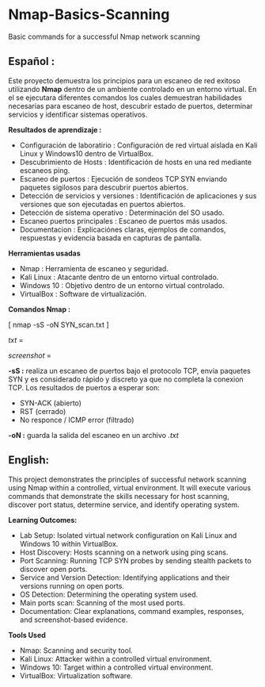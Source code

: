 # Nmap-Basics-Scanning
Basic commands for a successful Nmap network scanning

## Español : 
Este proyecto demuestra los principios para un escaneo de red exitoso utilizando **Nmap** dentro de un ambiente controlado en un entorno virtual. En el se ejecutara diferentes comandos los cuales demuestran habilidades necesarias para escaneo de host, descubrir estado de puertos, determinar servicios y identificar sistemas operativos.

**Resultados de aprendizaje :**
 * Configuración de laboratirio : Configuración de red virtual aislada en Kali Linux y Windows10 dentro de VirtualBox.
 * Descubrimiento de Hosts : Identificación de hosts en una red mediante escaneos ping.
 * Escaneo de puertos : Ejecución de sondeos TCP SYN enviando paquetes sigilosos para descubrir puertos abiertos.
 * Detección de servicios y versiones : Identificación de aplicaciones y sus versiones que son ejecutadas en puertos abiertos.
 * Detección de sistema operativo : Determinación del SO usado.
 * Escaneo puertos principales : Escaneo de puertos más usados.
 * Documentacion : Explicaciónes claras, ejemplos de comandos, respuestas y evidencia basada en capturas de pantalla.

**Herramientas usadas**
 * Nmap : Herramienta de escaneo y seguridad.
 * Kali Linux : Atacante dentro de un entorno virtual controlado.
 * Windows 10 : Objetivo dentro de un entorno virtual controlado.
 * VirtualBox : Software de virtualización.

**Comandos Nmap :**

  [ nmap -sS <HOST> -oN SYN_scan.txt ]

 *txt* = 
 
 *screenshot* = 

**-sS :** realiza un escaneo de puertos bajo el protocolo TCP, envía paquetes SYN y es considerado rápido y discreto ya que no completa la conexion TCP. Los resultados de puertos a esperar son:
  * SYN-ACK (abierto)
  * RST (cerrado)
  * No responce / ICMP error (filtrado)
    
**-oN :** guarda la salida del escaneo en un archivo *.txt*



## English: 
This project demonstrates the principles of successful network scanning using Nmap within a controlled, virtual environment. It will execute various commands that demonstrate the skills necessary for host scanning, discover port status, determine service, and identify operating system.

**Learning Outcomes:**
* Lab Setup: Isolated virtual network configuration on Kali Linux and Windows 10 within VirtualBox.
* Host Discovery: Hosts scanning on a network using ping scans.
* Port Scanning: Running TCP SYN probes by sending stealth packets to discover open ports.
* Service and Version Detection: Identifying applications and their versions running on open ports.
* OS Detection: Determining the operating system used.
* Main ports scan: Scanning of the most used ports.
* Documentation: Clear explanations, command examples, responses, and screenshot-based evidence.

**Tools Used**
* Nmap: Scanning and security tool.
* Kali Linux: Attacker within a controlled virtual environment.
* Windows 10: Target within a controlled virtual environment.
* VirtualBox: Virtualization software.
  
